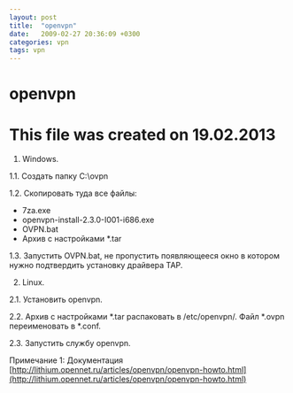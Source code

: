 ```yaml
---
layout: post
title:  "openvpn"
date:   2009-02-27 20:36:09 +0300
categories: vpn
tags: vpn
---
```


# openvpn
# This file was created on 19.02.2013

 1. Windows.

1.1. Создать папку C:\ovpn

1.2. Скопировать туда все файлы:
- 7za.exe
- openvpn-install-2.3.0-I001-i686.exe
- OVPN.bat
- Архив с настройками *.tar

1.3. Запустить OVPN.bat, не пропустить появляющееся окно в котором нужно подтвердить установку драйвера TAP.

   
 2. Linux.

2.1. Установить openvpn.

2.2. Архив с настройками *.tar распаковать в /etc/openvpn/. Файл *.ovpn переименовать в *.conf.

2.3. Запустить службу openvpn.


Примечание 1:
Документация
[http://lithium.opennet.ru/articles/openvpn/openvpn-howto.html](http://lithium.opennet.ru/articles/openvpn/openvpn-howto.html)